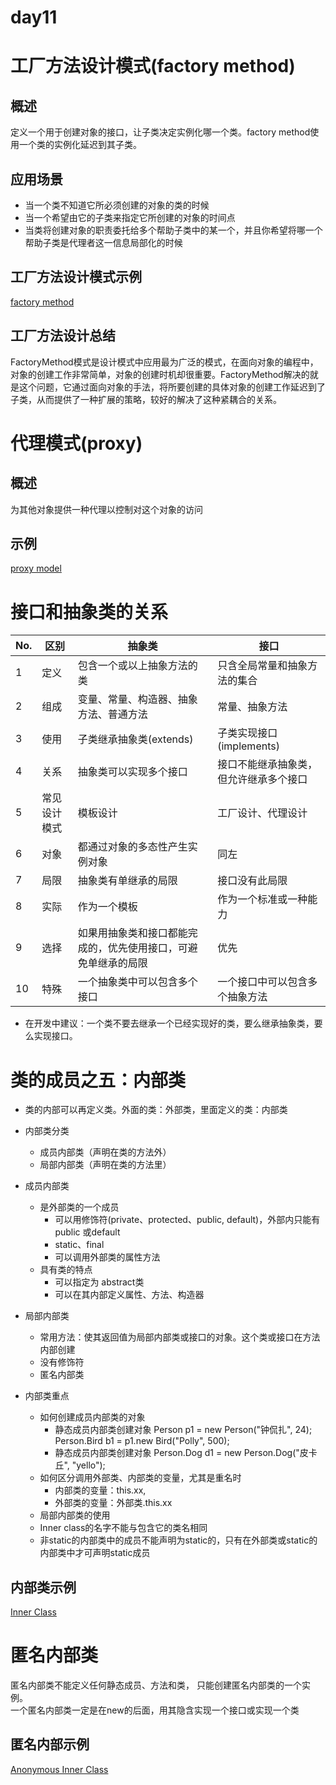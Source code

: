 day11
==

# 工厂方法设计模式(factory method)

## 概述
定义一个用于创建对象的接口，让子类决定实例化哪一个类。factory method使用一个类的实例化延迟到其子类。

## 应用场景
* 当一个类不知道它所必须创建的对象的类的时候
* 当一个希望由它的子类来指定它所创建的对象的时间点
* 当类将创建对象的职责委托给多个帮助子类中的某一个，并且你希望将哪一个帮助子类是代理者这一信息局部化的时候

## 工厂方法设计模式示例
[factory method](./src/com/java/www/FactoryMethodTest.java)

## 工厂方法设计总结
FactoryMethod模式是设计模式中应用最为广泛的模式，在面向对象的编程中，对象的创建工作非常简单，对象的创建时机却很重要。FactoryMethod解决的就是这个问题，它通过面向对象的手法，将所要创建的具体对象的创建工作延迟到了子类，从而提供了一种扩展的策略，较好的解决了这种紧耦合的关系。


# 代理模式(proxy)

## 概述
为其他对象提供一种代理以控制对这个对象的访问

## 示例
[proxy model](./src/com/java/www/ProxyTest.java)


# 接口和抽象类的关系
No. |区别 |抽象类 |接口
:---|--- |--- |--- 
1 |定义 |包含一个或以上抽象方法的类 |只含全局常量和抽象方法的集合 
2 |组成 |变量、常量、构造器、抽象方法、普通方法 |常量、抽象方法 
3 |使用 |子类继承抽象类(extends) |子类实现接口(implements)
4 |关系 |抽象类可以实现多个接口 |接口不能继承抽象类，但允许继承多个接口
5 |常见设计模式 |模板设计 |工厂设计、代理设计
6 |对象 |都通过对象的多态性产生实例对象 |同左
7 |局限 |抽象类有单继承的局限 |接口没有此局限 
8 |实际 |作为一个模板 |作为一个标准或一种能力 
9 |选择 |如果用抽象类和接口都能完成的，优先使用接口，可避免单继承的局限 |优先
10 |特殊 |一个抽象类中可以包含多个接口 |一个接口中可以包含多个抽象方法 

* 在开发中建议：一个类不要去继承一个已经实现好的类，要么继承抽象类，要么实现接口。


# 类的成员之五：内部类
* 类的内部可以再定义类。外面的类：外部类，里面定义的类：内部类
* 内部类分类
    * 成员内部类（声明在类的方法外）
    * 局部内部类（声明在类的方法里）
* 成员内部类
    * 是外部类的一个成员
        - 可以用修饰符(private、protected、public, default)，外部内只能有public 或default
        - static、final
        - 可以调用外部类的属性方法
    * 具有类的特点
        - 可以指定为 abstract类
        - 可以在其内部定义属性、方法、构造器
* 局部内部类
    * 常用方法：使其返回值为局部内部类或接口的对象。这个类或接口在方法内部创建
    * 没有修饰符
    * 匿名内部类
    

* 内部类重点
    * 如何创建成员内部类的对象
        - 静态成员内部类创建对象
            Person p1 = new Person("钟侃扎", 24);
            Person.Bird b1 = p1.new Bird("Polly", 500);
        - 静态成员内部类创建对象
            Person.Dog d1 = new Person.Dog("皮卡丘", "yello");
    * 如何区分调用外部类、内部类的变量，尤其是重名时
        - 内部类的变量：this.xx,
        - 外部类的变量：外部类.this.xx
    * 局部内部类的使用
    * Inner class的名字不能与包含它的类名相同
    * 非static的内部类中的成员不能声明为static的，只有在外部类或static的内部类中才可声明static成员
    
## 内部类示例
[Inner Class](./src/com/java/www/InnerClassTest.java)


# 匿名内部类
匿名内部类不能定义任何静态成员、方法和类，  只能创建匿名内部类的一个实例。  
一个匿名内部类一定是在new的后面，用其隐含实现一个接口或实现一个类

## 匿名内部示例  
[Anonymous Inner Class](./src/com/java/www/AnonymousInnerClassTest.java)



